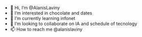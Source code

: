 - 👋 Hi, I’m @AlanisLaviny
- 👀 I’m interested in chocolate and dates 
- 🌱 I’m currently learning infonet
- 💞️ I’m looking to collaborate on IA and schedule of tecnology
- 📫 How to reach me @alanislaviny

<!---
AlanisLaviny/AlanisLaviny is a ✨ special ✨ repository because its `README.md` (this file) appears on your GitHub profile.
You can click the Preview link to take a look at your changes.
--->
